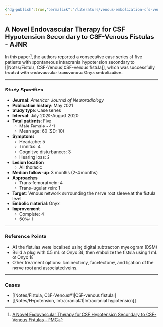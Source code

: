 ```yaml
---
{"dg-publish":true,"permalink":"/literature/venous-embolization-cfs-venous-fistula/","tags":["CSF","fistula"],"created":"2023-11-02T10:55:16.373-07:00","updated":"2023-11-11T12:02:37.549-08:00"}
---
```



## A Novel Endovascular Therapy for CSF Hypotension Secondary to CSF-Venous Fistulas - AJNR

In this paper[^1], the authors reported a consecutive case series of five patients with spontaneous intracranial hypotension secondary to [[Notes/Fistula, CSF-Venous\|CSF-venous fistula]], which was successfully treated with endovascular transvenous Onyx embolization. 

---

### Study Specifics

- **Journal**: *American Journal of Neuroradiology*
- **Publication history**: May 2021
- **Study type**: Case series
- **Interval**: July 2020-August 2020
- **Total patients**: Five
	- Male:Female - 4:1
	- Mean age: 60 (SD: 10)
- **Symptoms**
	- Headache: 5
	- Tinnitus: 4
	- Cognitive disturbances: 3
	- Hearing loss: 2
- **Lesion location**
	- All thoracic
- **Median follow-up**: 3 months (2-4 months)
- **Approaches**
	- Trans-femoral vein: 4
	- Trans-jugular vein: 1
- **Target**: Venous network surrounding the nerve root sleeve at the fistula level
- **Embolic material**: Onyx
- **Improvement**
	- Complete: 4
	- 50%: 1

---

### Reference Points

- All the fistulas were localized using digital subtraction myelogram (DSM)
- Build a plug with 0.5 mL of Onyx 34, then embolize the fistula using 1 mL of Onyx 18
- Other treatment options: laminectomy, facetectomy, and ligation of the nerve root and associated veins.

---

### Cases

- [[Notes/Fistula, CSF-Venous#1\|CSF-venous fistula]]
- [[Notes/Hypotension, Intracranial#1\|Intracranial hypotension]]

[^1]: [A Novel Endovascular Therapy for CSF Hypotension Secondary to CSF-Venous Fistulas - PMC](https://www.ncbi.nlm.nih.gov/pmc/articles/PMC8115355/)
